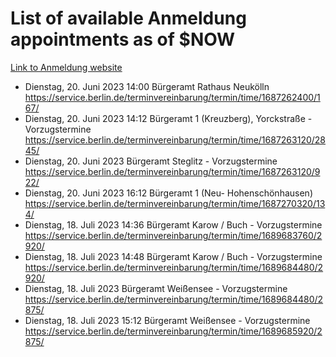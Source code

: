 # List of available Anmeldung appointments as of $NOW
[Link to Anmeldung website](https://service.berlin.de/terminvereinbarung/termin/tag.php?termin=1&anliegen[]=120686&dienstleisterlist=122210,122217,327316,122219,327312,122227,327314,122231,327346,122243,327348,122254,122252,329742,122260,329745,122262,329748,122271,327278,122273,327274,122277,327276,330436,122280,327294,122282,327290,122284,327292,122291,327270,122285,327266,122286,327264,122296,327268,150230,329760,122297,327286,122294,327284,122312,329763,122314,329775,122304,327330,122311,327334,122309,327332,317869,122281,327352,122279,329772,122283,122276,327324,122274,327326,122267,329766,122246,327318,122251,327320,122257,327322,122208,327298,122226,327300&herkunft=http%3A%2F%2Fservice.berlin.de%2Fdienstleistung%2F120686%2F)
- Dienstag, 20. Juni 2023 14:00 Bürgeramt Rathaus Neukölln https://service.berlin.de/terminvereinbarung/termin/time/1687262400/167/
- Dienstag, 20. Juni 2023 14:12 Bürgeramt 1 (Kreuzberg), Yorckstraße - Vorzugstermine https://service.berlin.de/terminvereinbarung/termin/time/1687263120/2845/
- Dienstag, 20. Juni 2023  Bürgeramt Steglitz - Vorzugstermine https://service.berlin.de/terminvereinbarung/termin/time/1687263120/922/
- Dienstag, 20. Juni 2023 16:12 Bürgeramt 1 (Neu- Hohenschönhausen) https://service.berlin.de/terminvereinbarung/termin/time/1687270320/134/
- Dienstag, 18. Juli 2023 14:36 Bürgeramt Karow / Buch - Vorzugstermine https://service.berlin.de/terminvereinbarung/termin/time/1689683760/2920/
- Dienstag, 18. Juli 2023 14:48 Bürgeramt Karow / Buch - Vorzugstermine https://service.berlin.de/terminvereinbarung/termin/time/1689684480/2920/
- Dienstag, 18. Juli 2023  Bürgeramt Weißensee - Vorzugstermine https://service.berlin.de/terminvereinbarung/termin/time/1689684480/2875/
- Dienstag, 18. Juli 2023 15:12 Bürgeramt Weißensee - Vorzugstermine https://service.berlin.de/terminvereinbarung/termin/time/1689685920/2875/
